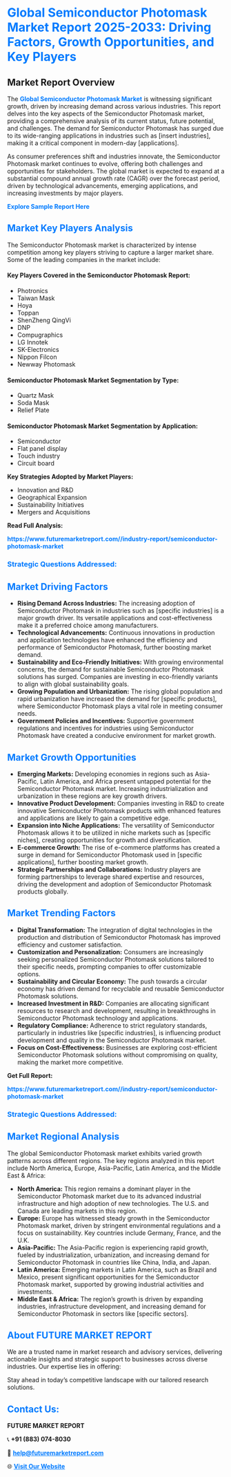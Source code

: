 <h1 style="color: #007BFF;">Global Semiconductor Photomask Market Report 2025-2033: Driving Factors, Growth Opportunities, and Key Players</h1>

<section id="overview">
<h2>Market Report Overview</h2>
<p>The <a href="https://www.futuremarketreport.com//industry-report/semiconductor-photomask-market" style="color: #007BFF; text-decoration: none;"><strong>Global Semiconductor Photomask Market</strong></a> is witnessing significant growth, driven by increasing demand across various industries. This report delves into the key aspects of the Semiconductor Photomask market, providing a comprehensive analysis of its current status, future potential, and challenges. The demand for Semiconductor Photomask has surged due to its wide-ranging applications in industries such as [insert industries], making it a critical component in modern-day [applications].</p>
<p>As consumer preferences shift and industries innovate, the Semiconductor Photomask market continues to evolve, offering both challenges and opportunities for stakeholders. The global market is expected to expand at a substantial compound annual growth rate (CAGR) over the forecast period, driven by technological advancements, emerging applications, and increasing investments by major players.</p>
</section>

<section id="overview">
<p><a href="https://www.futuremarketreport.com//request-sample/reportId=82233" style="color: #007BFF; text-decoration: none;"><strong>Explore Sample Report Here</strong></a></p>
</section>

<section id="key-players">
<h2 style="color: #007BFF;">Market Key Players Analysis</h2>
<p>The Semiconductor Photomask market is characterized by intense competition among key players striving to capture a larger market share. Some of the leading companies in the market include:</p>
<h4>Key Players Covered in the Semiconductor Photomask Report:</h4>
<ul><li>Photronics</li><li>Taiwan Mask</li><li>Hoya</li><li>Toppan</li><li>ShenZheng QingVi</li><li>DNP</li><li>Compugraphics</li><li>LG Innotek</li><li>SK-Electronics</li><li>Nippon Filcon</li><li>Newway Photomask</li></ul>
<h4>Semiconductor Photomask Market Segmentation by Type:</h4>
<ul><li>Quartz Mask</li><li>Soda Mask</li><li>Relief Plate</li></ul>

<h4>Semiconductor Photomask Market Segmentation by Application:</h4>
<ul><li>Semiconductor</li><li>Flat panel display</li><li>Touch industry</li><li>Circuit board</li></ul>
<p><strong>Key Strategies Adopted by Market Players:</strong></p>
<ul>
<li>Innovation and R&D</li>
<li>Geographical Expansion</li>
<li>Sustainability Initiatives</li>
<li>Mergers and Acquisitions</li>
</ul>
</section>

<section>
<p><strong>Read Full Analysis: </strong></p><a href="https://www.futuremarketreport.com//industry-report/semiconductor-photomask-market" style="color: #007BFF; text-decoration: none;"><strong>https://www.futuremarketreport.com//industry-report/semiconductor-photomask-market</strong></a>
<h3 style="color: #007BFF;">Strategic Questions Addressed:</h3>
</section>

<section id="driving-factors">
<h2 style="color: #007BFF;">Market Driving Factors</h2>
<ul>
<li><strong>Rising Demand Across Industries:</strong> The increasing adoption of Semiconductor Photomask in industries such as [specific industries] is a major growth driver. Its versatile applications and cost-effectiveness make it a preferred choice among manufacturers.</li>
<li><strong>Technological Advancements:</strong> Continuous innovations in production and application technologies have enhanced the efficiency and performance of Semiconductor Photomask, further boosting market demand.</li>
<li><strong>Sustainability and Eco-Friendly Initiatives:</strong> With growing environmental concerns, the demand for sustainable Semiconductor Photomask solutions has surged. Companies are investing in eco-friendly variants to align with global sustainability goals.</li>
<li><strong>Growing Population and Urbanization:</strong> The rising global population and rapid urbanization have increased the demand for [specific products], where Semiconductor Photomask plays a vital role in meeting consumer needs.</li>
<li><strong>Government Policies and Incentives:</strong> Supportive government regulations and incentives for industries using Semiconductor Photomask have created a conducive environment for market growth.</li>
</ul>
</section>

<section id="growth-opportunities">
<h2 style="color: #007BFF;">Market Growth Opportunities</h2>
<ul>
<li><strong>Emerging Markets:</strong> Developing economies in regions such as Asia-Pacific, Latin America, and Africa present untapped potential for the Semiconductor Photomask market. Increasing industrialization and urbanization in these regions are key growth drivers.</li>
<li><strong>Innovative Product Development:</strong> Companies investing in R&D to create innovative Semiconductor Photomask products with enhanced features and applications are likely to gain a competitive edge.</li>
<li><strong>Expansion into Niche Applications:</strong> The versatility of Semiconductor Photomask allows it to be utilized in niche markets such as [specific niches], creating opportunities for growth and diversification.</li>
<li><strong>E-commerce Growth:</strong> The rise of e-commerce platforms has created a surge in demand for Semiconductor Photomask used in [specific applications], further boosting market growth.</li>
<li><strong>Strategic Partnerships and Collaborations:</strong> Industry players are forming partnerships to leverage shared expertise and resources, driving the development and adoption of Semiconductor Photomask products globally.</li>
</ul>
</section>

<section id="trending-factors">
<h2 style="color: #007BFF;">Market Trending Factors</h2>
<ul>
<li><strong>Digital Transformation:</strong> The integration of digital technologies in the production and distribution of Semiconductor Photomask has improved efficiency and customer satisfaction.</li>
<li><strong>Customization and Personalization:</strong> Consumers are increasingly seeking personalized Semiconductor Photomask solutions tailored to their specific needs, prompting companies to offer customizable options.</li>
<li><strong>Sustainability and Circular Economy:</strong> The push towards a circular economy has driven demand for recyclable and reusable Semiconductor Photomask solutions.</li>
<li><strong>Increased Investment in R&D:</strong> Companies are allocating significant resources to research and development, resulting in breakthroughs in Semiconductor Photomask technology and applications.</li>
<li><strong>Regulatory Compliance:</strong> Adherence to strict regulatory standards, particularly in industries like [specific industries], is influencing product development and quality in the Semiconductor Photomask market.</li>
<li><strong>Focus on Cost-Effectiveness:</strong> Businesses are exploring cost-efficient Semiconductor Photomask solutions without compromising on quality, making the market more competitive.</li>
</ul>
</section>

<section>
<p><strong>Get Full Report: </strong></p><a href="https://www.futuremarketreport.com//industry-report/semiconductor-photomask-market" style="color: #007BFF; text-decoration: none;"><strong>https://www.futuremarketreport.com//industry-report/semiconductor-photomask-market</strong></a>
<h3 style="color: #007BFF;">Strategic Questions Addressed:</h3>
</section>


<section id="regional-analysis">
<h2 style="color: #007BFF;">Market Regional Analysis</h2>
<p>The global Semiconductor Photomask market exhibits varied growth patterns across different regions. The key regions analyzed in this report include North America, Europe, Asia-Pacific, Latin America, and the Middle East & Africa:</p>
<ul>
<li><strong>North America:</strong> This region remains a dominant player in the Semiconductor Photomask market due to its advanced industrial infrastructure and high adoption of new technologies. The U.S. and Canada are leading markets in this region.</li>
<li><strong>Europe:</strong> Europe has witnessed steady growth in the Semiconductor Photomask market, driven by stringent environmental regulations and a focus on sustainability. Key countries include Germany, France, and the U.K.</li>
<li><strong>Asia-Pacific:</strong> The Asia-Pacific region is experiencing rapid growth, fueled by industrialization, urbanization, and increasing demand for Semiconductor Photomask in countries like China, India, and Japan.</li>
<li><strong>Latin America:</strong> Emerging markets in Latin America, such as Brazil and Mexico, present significant opportunities for the Semiconductor Photomask market, supported by growing industrial activities and investments.</li>
<li><strong>Middle East & Africa:</strong> The region’s growth is driven by expanding industries, infrastructure development, and increasing demand for Semiconductor Photomask in sectors like [specific sectors].</li>
</ul>
</section>

<footer>
<h2 style="color: #007BFF;">About FUTURE MARKET REPORT</h2>
<p>We are a trusted name in market research and advisory services, delivering actionable insights and strategic support to businesses across diverse industries. Our expertise lies in offering:</p>

<p>Stay ahead in today’s competitive landscape with our tailored research solutions.</p>

<h2 style="color: #007BFF;">Contact Us:</h2>
<p><strong>FUTURE MARKET REPORT</strong></p>
<p>📞 <strong>+91 (883) 074-8030</strong></p>
<p>📧 <strong><a href="mailto:help@futuremarketreport.com" style="color: #007BFF;">help@futuremarketreport.com</a></strong></p>
<p>🌐 <strong><a href="https://www.futuremarketreport.com/" style="color: #007BFF;">Visit Our Website</a></strong></p>
</footer>